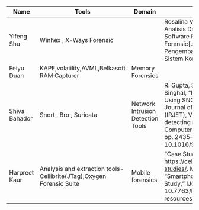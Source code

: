 |Name|Tools|Domain|Paper|
|----|----|----|----|
|Yifeng Shu| Winhex , X-Ways Forensic||Rosalina V, Suhendarsah A, Natsir M. Analisis Data Recovery Menggunakan Software Forensic: Winhex and X-Ways Forensic[J]. PROSISKO: Jurnal Pengembangan Riset dan Observasi Sistem Komputer, 2016, 3(1).|
|Feiyu Duan|KAPE,volatility,AVML,Belkasoft RAM Capturer|Memory Forensics|
|Shiva Bahador| Snort , Bro , Suricata| Network Intrusion Detection Tools| R. Gupta, S. Singh, S. Verma, and S. Singhal, “Intrusion Detection System Using SNORT,” International Research Journal of Engineering and Technology (IRJET), V. Paxson, “Bro: a system for detecting network intruders in real-time,” Computer Networks, vol. 31, no. 23–24, pp. 2435–2463, Dec. 1999, doi: 10.1016/S1389-1286(99)00112-7.|
|Harpreet Kaur|Analysis and extraction tools- Cellibrite(JTag),Oxygen Forensic Suite| Mobile forensics|“Case Studies - Cellebrite.” https://cellebrite.com/en/resources/case-studies/. M. Al-Hadadi and A. AlShidhani, “Smartphone Forensics Analysis: A Case Study,” IJCEE, pp. 576–580, 2013, doi: 10.7763/IJCEE.2013.V5.776.(additional resources might be added later)|
